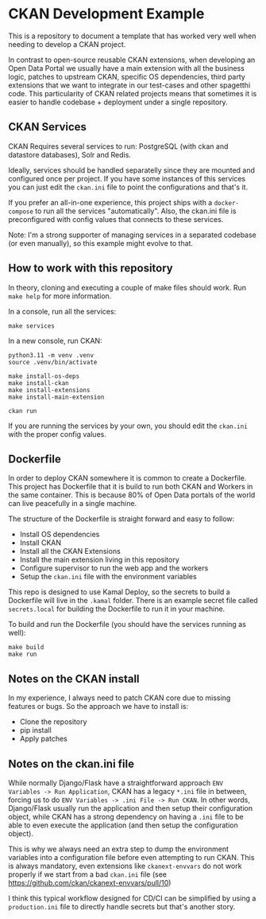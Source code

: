 # CKAN Development Example

This is a repository to document a template that has worked very well when needing to develop a CKAN project.

In contrast to open-source reusable CKAN extensions, when developing an Open Data Portal we usually have a main
extension with all the business logic, patches to upstream CKAN, specific OS dependencies, third party 
extensions that we want to integrate in our test-cases and other spagetthi code. This particularity of CKAN related
projects means that sometimes it is easier to handle codebase + deployment under a single repository.

## CKAN Services

CKAN Requires several services to run: PostgreSQL (with ckan and datastore databases), Solr and Redis.

Ideally, services should be handled separatelly since they are mounted and configured once per project. If you have
some instances of this services you can just edit the `ckan.ini` file to point the configurations and that's it.

If you prefer an all-in-one experience, this project ships with a `docker-compose` to run all the services "automatically". Also,
the ckan.ini file is preconfigured with config values that connects to these services.

Note: I'm a strong supporter of managing services in a separated codebase (or even manually), so this example might evolve to that.

## How to work with this repository

In theory, cloning and executing a couple of make files should work. Run `make help` for more information.

In a console, run all the services:
```
make services
```

In a new console, run CKAN:
```
python3.11 -m venv .venv
source .venv/bin/activate

make install-os-deps
make install-ckan
make install-extensions
make install-main-extension

ckan run
```

If you are running the services by your own, you should edit the `ckan.ini` with the proper config values.

## Dockerfile

In order to deploy CKAN somewhere it is common to create a Dockerfile. This project has Dockerfile that it is build to run both CKAN and Workers
in the same container. This is because 80% of Open Data portals of the world can live peacefully in a single machine.

The structure of the Dockerfile is straight forward and easy to follow: 
 - Install OS dependencies
 - Install CKAN
 - Install all the CKAN Extensions
 - Install the main extension living in this repository
 - Configure supervisor to run the web app and the workers
 - Setup the `ckan.ini` file with the environment variables

This repo is designed to use Kamal Deploy, so the secrets to build a Dockerfile will live in the `.kamal` folder. There is an example secret file called `secrets.local` for building the Dockerfile to run it in your machine.

To build and run the Dockerfile (you should have the services running as well):

```
make build
make run
```


## Notes on the CKAN install

In my experience, I always need to patch CKAN core due to missing features or bugs. So the approach we have to install is:
 - Clone the repository
 - pip install
 - Apply patches

## Notes on the ckan.ini file

While normally Django/Flask have a straightforward approach `ENV Variables -> Run Application`,
CKAN has a legacy `*.ini` file in between, forcing us to do `ENV Variables -> .ini File -> Run CKAN`. In other words, Django/Flask
usually run the application and then setup their configuration object, while CKAN has a strong dependency on having a `.ini` file to
be able to even execute the application (and then setup the configuration object).

This is why we always need an extra step to dump the environment variables into a configuration file before even attempting to
run CKAN. This is always mandatory, even extensions like `ckanext-envvars` do not work properly if we start from a bad `ckan.ini`
file (see https://github.com/ckan/ckanext-envvars/pull/10)

I think this typical workflow designed for CD/CI can be simplified by using a `production.ini` file to directly handle
secrets but that's another story.
